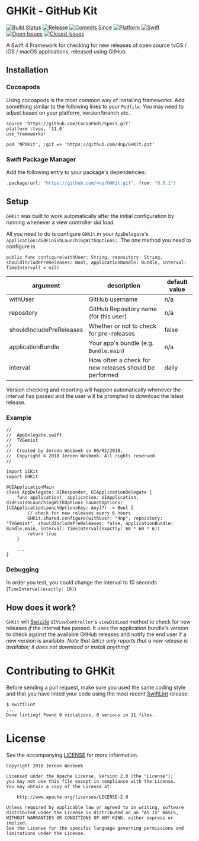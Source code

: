 # GHKit - GitHub Kit

[![Build Status](https://travis-ci.org/4np/GHKit.svg?branch=master)](https://travis-ci.org/4np/GHKit)
[![Release](https://img.shields.io/github/release/4np/GHKit.svg)](https://github.com/4np/GHKit/releases/latest)
[![Commits Since](https://img.shields.io/github/commits-since/4np/GHKit/0.0.2.svg?maxAge=3600)](https://github.com/4np/GHKit/commits/master)
[![Platform](https://img.shields.io/badge/platform-tvOS%2011-green.svg?maxAge=3600)](https://developer.apple.com/tvos/)
[![Swift](https://img.shields.io/badge/language-Swift-ed523f.svg?maxAge=3600)](https://swift.org)
[![Open Issues](https://img.shields.io/github/issues/4np/GHKit.svg?maxAge=3600)](https://github.com/4np/GHKit/issues)
[![Closed Issues](https://img.shields.io/github/issues-closed/4np/GHKit.svg?maxAge=3600)](https://github.com/4np/GHKit/issues?q=is%3Aissue+is%3Aclosed)

A Swift 4 Framework for checking for new releases of open source tvOS / iOS / macOS applications, released using GitHub.

## Installation

### Cocoapods

Using cocoapods is the most common way of installing frameworks. Add something similar to the following lines to your `Podfile`. You may need to adjust based on your platform, version/branch etc.

```
source 'https://github.com/CocoaPods/Specs.git'
platform :tvos, '11.0'
use_frameworks!

pod 'NPOKit', :git => 'https://github.com/4np/GHKit.git'
```

### Swift Package Manager

Add the following entry to your package's dependencies:

```swift
.package(url: "https://github.com/4np/GHKit.git", from: "0.0.1")
```

## Setup

`GHKit` was built to work automatically after the initial configuration by running whenever a view controller _did_ load.

All you need to do is configure `GHKit` in your `AppDelegate`'s `application:didFinishLaunchingWithOptions:`. The one method you need to configure is 

```
public func configure(withUser: String, repository: String, shouldIncludePreReleases: Bool, applicationBundle: Bundle, interval: TimeInterval? = nil)
```

| argument                 | description                                            | default value |
|--------------------------|--------------------------------------------------------|---------------|
| withUser                 | GitHub username                                        | n/a           |
| repository               | GitHub Repository name (for this user)                 | n/a           |
| shouldIncludePreReleases | Whether or not to check for pre-releases               | false         |
| applicationBundle        | Your app's bundle (e.g. `Bundle.main`)                 | n/a           |
| interval                 | How often a check for new releases should be performed | daily         |

Version checking and reporting will happen automatically whenever the interval has passed and the user will be prompted to download the latest release.

### Example

```
//
//  AppDelegate.swift
//  TVGemist
//
//  Created by Jeroen Wesbeek on 06/02/2018.
//  Copyright © 2018 Jeroen Wesbeek. All rights reserved.
//

import UIKit
import GHKit

@UIApplicationMain
class AppDelegate: UIResponder, UIApplicationDelegate {
	func application(_ application: UIApplication, didFinishLaunchingWithOptions launchOptions: [UIApplicationLaunchOptionsKey: Any]?) -> Bool {
        // check for new releases every 6 hours
        GHKit.shared.configure(withUser: "4np", repository: "TVGemist", shouldIncludePreReleases: false, applicationBundle: Bundle.main, interval: TimeInterval(exactly: 60 * 60 * 6))
        return true
    }

	...
}
```

### Debugging

In order you test, you could change the interval to 10 seconds (`TimeInterval(exactly: 10)`)

## How does it work?

`GHKit` will [Swizzle](http://nshipster.com/method-swizzling/) `UIViewController`'s `viewDidLoad` method to check for new releases _if_ the interval has passed. It uses the application bundle's version to check against the available GitHub releases and notify the end user if a new version is available. _Note that `GHKit` only reports that a new release is available; it does not download or install anything!_

# Contributing to GHKit

Before sending a pull request, make sure you used the same coding style and that you have linted your code using the most recent [SwiftLint](https://github.com/realm/SwiftLint) release:

```
$ swiftlint
...
Done linting! Found 0 violations, 0 serious in 11 files.
```


# License

See the accompanying [LICENSE](LICENSE) for more information.

```
Copyright 2018 Jeroen Wesbeek

Licensed under the Apache License, Version 2.0 (the "License");
you may not use this file except in compliance with the License.
You may obtain a copy of the License at

    http://www.apache.org/licenses/LICENSE-2.0

Unless required by applicable law or agreed to in writing, software
distributed under the License is distributed on an "AS IS" BASIS,
WITHOUT WARRANTIES OR CONDITIONS OF ANY KIND, either express or implied.
See the License for the specific language governing permissions and
limitations under the License.
```